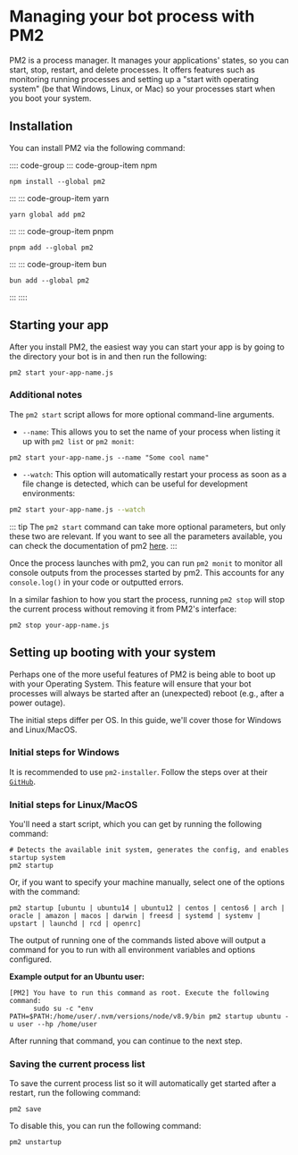 # Managing your bot process with PM2

PM2 is a process manager. It manages your applications' states, so you can start, stop, restart, and delete processes. It offers features such as monitoring running processes and setting up a "start with operating system" (be that Windows, Linux, or Mac) so your processes start when you boot your system.

## Installation

You can install PM2 via the following command:

:::: code-group
::: code-group-item npm
```sh:no-line-numbers
npm install --global pm2
```
:::
::: code-group-item yarn
```sh:no-line-numbers
yarn global add pm2
```
:::
::: code-group-item pnpm
```sh:no-line-numbers
pnpm add --global pm2
```
:::
::: code-group-item bun
```sh:no-line-numbers
bun add --global pm2
```
:::
::::

## Starting your app

After you install PM2, the easiest way you can start your app is by going to the directory your bot is in and then run the following:

```sh:no-line-numbers
pm2 start your-app-name.js
```

### Additional notes

The `pm2 start` script allows for more optional command-line arguments.

- `--name`: This allows you to set the name of your process when listing it up with `pm2 list` or `pm2 monit`:

```sh:no-line-numbers
pm2 start your-app-name.js --name "Some cool name"
```

- `--watch`: This option will automatically restart your process as soon as a file change is detected, which can be useful for development environments:

```bash
pm2 start your-app-name.js --watch
```

::: tip
The `pm2 start` command can take more optional parameters, but only these two are relevant. If you want to see all the parameters available, you can check the documentation of pm2 [here](https://pm2.keymetrics.io/docs/usage/pm2-doc-single-page/).
:::

Once the process launches with pm2, you can run `pm2 monit` to monitor all console outputs from the processes started by pm2. This accounts for any `console.log()` in your code or outputted errors.

In a similar fashion to how you start the process, running `pm2 stop` will stop the current process without removing it from PM2's interface:

```sh:no-line-numbers
pm2 stop your-app-name.js
```

## Setting up booting with your system

Perhaps one of the more useful features of PM2 is being able to boot up with your Operating System. This feature will ensure that your bot processes will always be started after an (unexpected) reboot (e.g., after a power outage).

The initial steps differ per OS. In this guide, we'll cover those for Windows and Linux/MacOS.

### Initial steps for Windows

It is recommended to use `pm2-installer`. Follow the steps over at their [`GitHub`](https://github.com/jessety/pm2-installer).

### Initial steps for Linux/MacOS

You'll need a start script, which you can get by running the following command:

```sh:no-line-numbers
# Detects the available init system, generates the config, and enables startup system
pm2 startup
```

Or, if you want to specify your machine manually, select one of the options with the command:

```sh:no-line-numbers
pm2 startup [ubuntu | ubuntu14 | ubuntu12 | centos | centos6 | arch | oracle | amazon | macos | darwin | freesd | systemd | systemv | upstart | launchd | rcd | openrc]
```

The output of running one of the commands listed above will output a command for you to run with all environment variables and options configured.

**Example output for an Ubuntu user:**

```sh:no-line-numbers
[PM2] You have to run this command as root. Execute the following command:
      sudo su -c "env PATH=$PATH:/home/user/.nvm/versions/node/v8.9/bin pm2 startup ubuntu -u user --hp /home/user
```

After running that command, you can continue to the next step.

### Saving the current process list

To save the current process list so it will automatically get started after a restart, run the following command:

```sh:no-line-numbers
pm2 save
```

To disable this, you can run the following command:

```sh:no-line-numbers
pm2 unstartup
```
